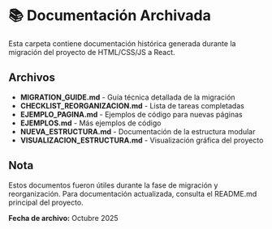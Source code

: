 # 📚 Documentación Archivada

Esta carpeta contiene documentación histórica generada durante la migración del proyecto de HTML/CSS/JS a React.

## Archivos

- **MIGRATION_GUIDE.md** - Guía técnica detallada de la migración
- **CHECKLIST_REORGANIZACION.md** - Lista de tareas completadas
- **EJEMPLO_PAGINA.md** - Ejemplos de código para nuevas páginas
- **EJEMPLOS.md** - Más ejemplos de código
- **NUEVA_ESTRUCTURA.md** - Documentación de la estructura modular
- **VISUALIZACION_ESTRUCTURA.md** - Visualización gráfica del proyecto

## Nota

Estos documentos fueron útiles durante la fase de migración y reorganización.
Para documentación actualizada, consulta el README.md principal del proyecto.

**Fecha de archivo:** Octubre 2025
